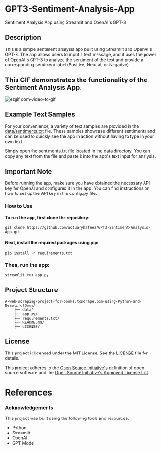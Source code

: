 # GPT3-Sentiment-Analysis-App
Sentiment Analysis App using Streamlit and OpenAI's GPT-3

## Description

This is a simple sentiment analysis app built using Streamlit and OpenAI's GPT-3. The app allows users to input a text message, and it uses the power of OpenAI's GPT-3 to analyze the sentiment of the text and provide a corresponding sentiment label (Positive, Neutral, or Negative).

## This GIF demonstrates the functionality of the Sentiment Analysis App.


![ezgif com-video-to-gif](https://github.com/actuaryhafeez/GPT3-Sentiment-Analysis-App/assets/55107467/362b623e-02f2-40e1-8ad0-c82c60973b96)


## Example Text Samples
For your convenience, a variety of text samples are provided in the [data/sentiments.txt](data/sentiments.txt) file. These samples showcase different sentiments and can be used to quickly see the app in action without having to type in your own text.


Simply open the sentiments.txt file located in the data directory. You can copy any text from the file and paste it into the app's text input for analysis.

## Important Note
Before running the app, make sure you have obtained the necessary API key for OpenAI and configured it in the app. You can find instructions on how to set up the API key in the config.py file.

### How to Use
#### To run the app, first clone the repository:
    git clone https://github.com/actuaryhafeez/GPT3-Sentiment-Analysis-App.git
#### Next, install the required packages using pip:
    pip install -r requirements.txt

    
### Then, run the app:
    streamlit run app.py



## Project Structure 

    A-web-scraping-project-for-books.toscrape.com-using-Python-and-BeautifulSoup/
        ├── data/
        ├── app.py/
        ├── requirements.txt/
        ├── README.md/
        ├── LICENSE/

## License

This project is licensed under the MIT License. See the [LICENSE](LICENSE) file for details.

This project adheres to the [Open Source Initiative's](https://opensource.org) definition of open source software and the [Open Source Initiative's Approved License List](https://opensource.org/licenses/alphabetical).


# References

### Acknowledgements
This project was built using the following tools and resources:

* Python
* Streamlit
* OpenAI
* GPT Model

